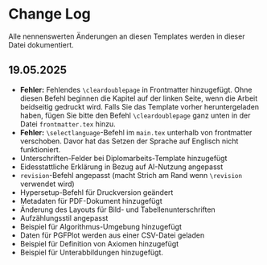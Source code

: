# Change Log

Alle nennenswerten Änderungen an diesen Templates werden in dieser Datei dokumentiert.

## 19.05.2025

* **Fehler:** Fehlendes `\cleardoublepage` in Frontmatter hinzugefügt. Ohne diesen Befehl beginnen die Kapitel auf der linken Seite, wenn die Arbeit beidseitig gedruckt wird. Falls Sie das Template vorher heruntergeladen haben, fügen Sie bitte den Befehl `\cleardoublepage` ganz unten in der Datei `frontmatter.tex` hinzu.
* **Fehler:** `\selectlanguage`-Befehl im `main.tex` unterhalb von frontmatter verschoben. Davor hat das Setzen der Sprache auf Englisch nicht funktioniert.
* Unterschriften-Felder bei Diplomarbeits-Template hinzugefügt
* Eidesstattliche Erklärung in Bezug auf AI-Nutzung angepasst
* `revision`-Befehl angepasst (macht Strich am Rand wenn `\revision` verwendet wird)
* Hypersetup-Befehl für Druckversion geändert
* Metadaten für PDF-Dokument hinzugefügt
* Änderung des Layouts für Bild- und Tabellenunterschriften
* Aufzählungsstil angepasst
* Beispiel für Algorithmus-Umgebung hinzugefügt
* Daten für PGFPlot werden aus einer CSV-Datei geladen
* Beispiel für Definition von Axiomen hinzugefügt
* Beispiel für Unterabbildungen hinzugefügt.
